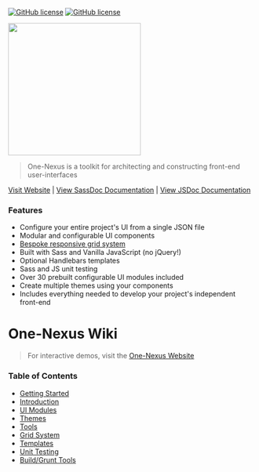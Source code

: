 [![GitHub license](https://img.shields.io/badge/license-MIT-blue.svg)](https://github.com/esr360/One-Nexus/blob/master/LICENSE)
[![GitHub license](https://api.travis-ci.org/esr360/One-Nexus.svg)](https://travis-ci.org/esr360/One-Nexus)

<img src="https://raw.githubusercontent.com/esr360/One-Nexus/master/assets/images/logo.png" width="270">

> One-Nexus is a toolkit for architecting and constructing front-end user-interfaces

[Visit Website](http://esr360.github.io/One-Nexus/) | 
[View SassDoc Documentation](http://esr360.github.io/One-Nexus/docs/sass) |
[View JSDoc Documentation](http://esr360.github.io/One-Nexus/docs/sass)

### Features

* Configure your entire project's UI from a single JSON file
* Modular and configurable UI components
* [Bespoke responsive grid system](https://github.com/esr360/One-Nexus#responsive-grid-system)
* Built with Sass and Vanilla JavaScript (no jQuery!)
* Optional Handlebars templates
* Sass and JS unit testing
* Over 30 prebuilt configurable UI modules included
* Create multiple themes using your components
* Includes everything needed to develop your project's independent front-end

# One-Nexus Wiki

> For interactive demos, visit the [One-Nexus Website](#TODO)

### Table of Contents

* [Getting Started](https://github.com/esr360/One-Nexus/wiki/Tools)
* [Introduction](https://github.com/esr360/One-Nexus/wiki/Introduction)
* [UI Modules](https://github.com/esr360/One-Nexus/wiki/UI-Modules)
* [Themes](https://github.com/esr360/One-Nexus/wiki/Themes)
* [Tools](https://github.com/esr360/One-Nexus/wiki/Tools)
* [Grid System](https://github.com/esr360/One-Nexus/wiki/Grid-System)
* [Templates](https://github.com/esr360/One-Nexus/wiki/Templates)
* [Unit Testing](https://github.com/esr360/One-Nexus/wiki/Unit-Testing)
* [Build/Grunt Tools](https://github.com/esr360/One-Nexus/wiki/Build-Grunt-Tools)